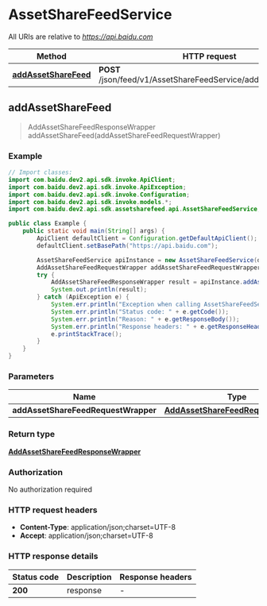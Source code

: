 # AssetShareFeedService

All URIs are relative to *https://api.baidu.com*

Method | HTTP request | Description
------------- | ------------- | -------------
[**addAssetShareFeed**](AssetShareFeedService.md#addAssetShareFeed) | **POST** /json/feed/v1/AssetShareFeedService/addAssetShareFeed | 



## addAssetShareFeed

> AddAssetShareFeedResponseWrapper addAssetShareFeed(addAssetShareFeedRequestWrapper)



### Example

```java
// Import classes:
import com.baidu.dev2.api.sdk.invoke.ApiClient;
import com.baidu.dev2.api.sdk.invoke.ApiException;
import com.baidu.dev2.api.sdk.invoke.Configuration;
import com.baidu.dev2.api.sdk.invoke.models.*;
import com.baidu.dev2.api.sdk.assetsharefeed.api.AssetShareFeedService;

public class Example {
    public static void main(String[] args) {
        ApiClient defaultClient = Configuration.getDefaultApiClient();
        defaultClient.setBasePath("https://api.baidu.com");

        AssetShareFeedService apiInstance = new AssetShareFeedService(defaultClient);
        AddAssetShareFeedRequestWrapper addAssetShareFeedRequestWrapper = new AddAssetShareFeedRequestWrapper(); // AddAssetShareFeedRequestWrapper | 
        try {
            AddAssetShareFeedResponseWrapper result = apiInstance.addAssetShareFeed(addAssetShareFeedRequestWrapper);
            System.out.println(result);
        } catch (ApiException e) {
            System.err.println("Exception when calling AssetShareFeedService#addAssetShareFeed");
            System.err.println("Status code: " + e.getCode());
            System.err.println("Reason: " + e.getResponseBody());
            System.err.println("Response headers: " + e.getResponseHeaders());
            e.printStackTrace();
        }
    }
}
```

### Parameters


Name | Type | Description  | Notes
------------- | ------------- | ------------- | -------------
 **addAssetShareFeedRequestWrapper** | [**AddAssetShareFeedRequestWrapper**](AddAssetShareFeedRequestWrapper.md)|  |

### Return type

[**AddAssetShareFeedResponseWrapper**](AddAssetShareFeedResponseWrapper.md)

### Authorization

No authorization required

### HTTP request headers

- **Content-Type**: application/json;charset=UTF-8
- **Accept**: application/json;charset=UTF-8


### HTTP response details
| Status code | Description | Response headers |
|-------------|-------------|------------------|
| **200** | response |  -  |

